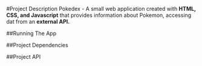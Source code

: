 #Project Description
Pokedex - A small web application created with **HTML, CSS, and Javascript** that provides information about Pokemon, accessing dat from an **external API.**

##Running The App

##Project Dependencies

##Project API
